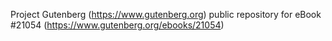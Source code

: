 Project Gutenberg (https://www.gutenberg.org) public repository for eBook #21054 (https://www.gutenberg.org/ebooks/21054)
